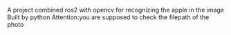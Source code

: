 A project combined ros2 with opencv for recognizing the apple in the image
Built by python
Attention:you are supposed to check the filepath of the photo 
